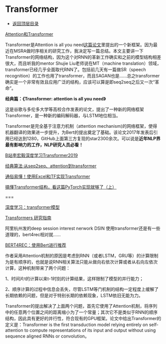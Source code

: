 # Transformer

* [返回顶层目录](../../../SUMMARY.md)



[Attention和Transformer](https://zhuanlan.zhihu.com/p/38485843)

Transformer是Attention is all you need[这篇论文](https://link.zhihu.com/?target=https%3A//arxiv.org/abs/1706.03762)里提出的一个新框架。因为最近在MSRA做时序相关的研究工作，我决定写一篇总结。本文主要讲一下Transformer的网络结构，因为这个对RNN的革新工作确实和之前的模型结构相差很大，而且听我的mentor Shujie Liu老师说在MT（machine translation）领域，transformer已经几乎全面取代RNN了。包括前几天有一篇做SR（speech recognition）的工作也用了transformer，而且SAGAN也是……总之transformer确实是一个非常有效且应用广泛的结构，应该可以算是即seq2seq之后又一次“革命”。





**经典篇：《Transformer: attention is all you need》** 

这是谷歌与多伦多大学等高校合作发表的论文，提出了一种新的网络框架Transformer，是一种新的编码解码器，与LSTM地位相当。

Transformer是完全基于注意力机制（attention mechanism)的网络框架，使得机器翻译的效果进一步提升，为Bert的提出奠定了基础。该论文2017年发表后引用已经达到1280，GitHub上面第三方复现的star2300余次。可以说是**近年NLP界最有影响力的工作，NLP研究人员必看！**



[B站李宏毅深度学习Transformer2019](https://www.bilibili.com/video/av73798762?p=92)





[经典算法·从seq2seq、attention到transformer](https://zhuanlan.zhihu.com/p/54368798)

[通俗易懂！使用Excel和TF实现Transformer](https://mp.weixin.qq.com/s/QRiNGxA-D9MLvv8GPnlhHg)

[搞懂Transformer结构，看这篇PyTorch实现就够了（上）](https://zhuanlan.zhihu.com/p/48731949)



===

[深度学习：transformer模型](https://blog.csdn.net/pipisorry/article/details/84946653)

[Transformers 研究指南](https://mp.weixin.qq.com/s?src=11×tamp=1571917795&ver=1932&signature=DLFKFrYQf7TOR7MXG3wvOYvj0ohuNjLUhNG8AQyEEveK3Zs-vCzNZvbl3*KNKIOLGerlgfPcfpfRylMzxUi*wIafeZDU3J9b0ARWA1vuYxHMGDaI3lEE9a*bTQonVDeo&new=1)

阿里杭州发的deep session interest nerwork DSIN 使用transformer还是有一些道理的，bert4rec相对就……

[BERT4REC：使用Bert进行推荐](https://zhuanlan.zhihu.com/p/97123417)



作者采用Attention机制的原因是考虑到RNN（或者LSTM，GRU等）的计算限制为是有顺序的，也就是说RNN相关算法只能从做向右依次计算或者从右向左依次计算，这种机制带来了两个问题：

1、时间片t的计算以来t-1时刻的计算结果，这样限制了模型的并行能力；

2、顺序计算的过程中信息会丢失，尽管LSTM等门机制的结构一定程度上缓解了长期依赖的问题，但是对于特别长期的依赖现象，LSTM依旧无能为力。

Transformer的提出解决了上面两个问题，首先它使用了Attention机制，将序列中的任意两个位置之间的距离缩小为了一个常量；其次它不是类似于RNN的顺序结构，因此具有更好的并行性，符合现有的GPU框架。论文中给出Transformer的定义是：Transformer is the first transduction model relying entirely on self-attention to compute representations of its input and output without using sequence aligned RNNs or convolution。



